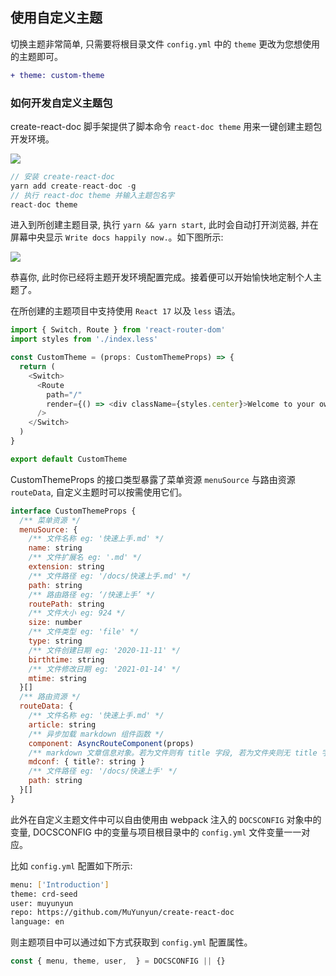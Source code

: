 <!--
title: 自定义主题
abbrlink: 9f41fc98
date: 2019-05-12 13:23:44
tags: ['主题', '自定义标签1']
-->

## 使用自定义主题

切换主题非常简单, 只需要将根目录文件 `config.yml` 中的 `theme` 更改为您想使用的主题即可。

```diff
+ theme: custom-theme
```

### 如何开发自定义主题包

create-react-doc 脚手架提供了脚本命令 `react-doc theme` 用来一键创建主题包开发环境。

![](http://with.muyunyun.cn/2e4a4b11f96c0d38759700c05fe96267.gif)

```js
// 安装 create-react-doc
yarn add create-react-doc -g
// 执行 react-doc theme 并输入主题包名字
react-doc theme
```

进入到所创建主题目录, 执行 `yarn && yarn start`, 此时会自动打开浏览器, 并在屏幕中央显示 `Write docs happily now.`。如下图所示:

![](http://with.muyunyun.cn/1a2bf34700afd77a95014d2d5f359ffa.jpg)

恭喜你, 此时你已经将主题开发环境配置完成。接着便可以开始愉快地定制个人主题了。

在所创建的主题项目中支持使用 `React 17` 以及 `less` 语法。

```js
import { Switch, Route } from 'react-router-dom'
import styles from './index.less'

const CustomTheme = (props: CustomThemeProps) => {
  return (
    <Switch>
      <Route
        path="/"
        render={() => <div className={styles.center}>Welcome to your own theme</div>}
      />
    </Switch>
  )
}

export default CustomTheme
```

CustomThemeProps 的接口类型暴露了菜单资源 `menuSource` 与路由资源 `routeData`, 自定义主题时可以按需使用它们。

```js
interface CustomThemeProps {
  /** 菜单资源 */
  menuSource: {
    /** 文件名称 eg: '快速上手.md' */
    name: string
    /** 文件扩展名 eg: '.md' */
    extension: string
    /** 文件路径 eg: '/docs/快速上手.md' */
    path: string
    /** 路由路径 eg: ‘/快速上手’ */
    routePath: string
    /** 文件大小 eg: 924 */
    size: number
    /** 文件类型 eg: 'file' */
    type: string
    /** 文件创建日期 eg: '2020-11-11' */
    birthtime: string
    /** 文件修改日期 eg: '2021-01-14' */
    mtime: string
  }[]
  /** 路由资源 */
  routeData: {
    /** 文件名称 eg: '快速上手.md' */
    article: string
    /** 异步加载 markdown 组件函数 */
    component: AsyncRouteComponent(props)
    /** markdown 文章信息对象。若为文件则有 title 字段, 若为文件夹则无 title 字段 */
    mdconf: { title?: string }
    /** 文件路径 eg: '/docs/快速上手' */
    path: string
  }[]
}
```

此外在自定义主题文件中可以自由使用由 webpack 注入的 `DOCSCONFIG` 对象中的变量, DOCSCONFIG 中的变量与项目根目录中的 `config.yml` 文件变量一一对应。

比如 `config.yml` 配置如下所示:

```bash
menu: ['Introduction']
theme: crd-seed
user: muyunyun
repo: https://github.com/MuYunyun/create-react-doc
language: en
```

则主题项目中可以通过如下方式获取到 `config.yml` 配置属性。

```js
const { menu, theme, user,  } = DOCSCONFIG || {}
```